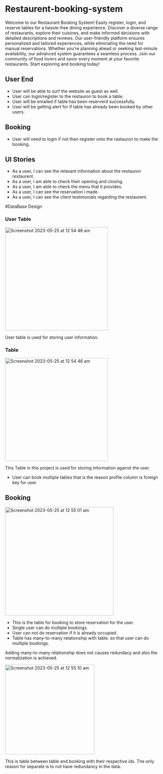 # Restaurent-booking-system
Welcome to our Restaurant Booking System! Easily register, login, and reserve tables for a hassle-free dining experience. Discover a diverse range of restaurants, explore their cuisines, and make informed decisions with detailed descriptions and reviews. Our user-friendly platform ensures personalized and tailored experiences, while eliminating the need for manual reservations. Whether you're planning ahead or seeking last-minute availability, our advanced system guarantees a seamless process. Join our community of food lovers and savor every moment at your favorite restaurants. Start exploring and booking today!
## User End
* User will be able to surf the website as guest as well.
* User can login/register to the restauron to book a table.
* User will be emailed if table has been reserverd successfully.
* User will be getting alert for if table has already been booked by other users.
## Booking 
* User will need to login if not then register onto the rastauron to make the booking.
## UI Stories
* As a user, I can see the relavant information about the restauron restaurent.
* As a user, I am able to check their opening and closing.
* As a user, I am able to check the menu that it provides.
* As a user, I can see the reservation i made.
* As a user, I can see the client testimonials regarding the restaurent.

#DataBase Design
### User Table
<img width="338" alt="Screenshot 2023-05-25 at 12 54 46 am" src="https://github.com/saifhosari/Restaurent-booking-system/assets/88719461/4cf7dc8a-8796-4142-8434-c78bdc16c46e">

User table is used for storing user information.

### Table 
<img width="338" alt="Screenshot 2023-05-25 at 12 54 46 am" src="https://github.com/saifhosari/Restaurent-booking-system/assets/88719461/235b8ab3-1467-434b-805c-e356fac7be00">

This Table in this project is used for storing information against the user.
* User can book multiple tables that is the reason profile column is foreign key for user.
## Booking 
<img width="356" alt="Screenshot 2023-05-25 at 12 55 01 am" src="https://github.com/saifhosari/Restaurent-booking-system/assets/88719461/52ba78db-c8f1-4c3e-91ec-bd4d22cd865e">

* This is the table for booking to store reservation for the user.
* Single user can do multiple bookings. 
* User can not do reservation if it is already occupied.
* Table has many-to-many relationship with table. so that user can do multiple bookings.

Adding many-to-many relationship does not causes redundacy and also the normalization is achieved.

<img width="294" alt="Screenshot 2023-05-25 at 12 55 10 am" src="https://github.com/saifhosari/Restaurent-booking-system/assets/88719461/5033a1db-d5fa-46cd-985f-d0d847004818">

This is table between table and booking with their respective ids. The only reason for separate is to not have redundancy in the data.


